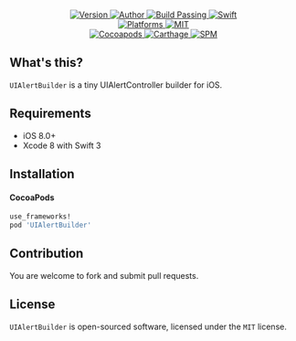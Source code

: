 
<p align="center">
  <!-- <img src="https://ooo.0o0.ooo/2017/08/02/5981c39c426e3.png" alt="UIAlertBuilder"> -->
  <br/><a href="https://cocoapods.org/pods/UIAlertBuilder">
  <img alt="Version" src="https://img.shields.io/badge/version-1.0.0-brightgreen.svg">
  <img alt="Author" src="https://img.shields.io/badge/author-Meniny-blue.svg">
  <img alt="Build Passing" src="https://img.shields.io/badge/build-passing-brightgreen.svg">
  <img alt="Swift" src="https://img.shields.io/badge/swift-3.0%2B-orange.svg">
  <br/>
  <img alt="Platforms" src="https://img.shields.io/badge/platform-iOS-lightgrey.svg">
  <img alt="MIT" src="https://img.shields.io/badge/license-MIT-blue.svg">
  <br/>
  <img alt="Cocoapods" src="https://img.shields.io/badge/cocoapods-compatible-brightgreen.svg">
  <img alt="Carthage" src="https://img.shields.io/badge/carthage-working%20on-red.svg">
  <img alt="SPM" src="https://img.shields.io/badge/swift%20package%20manager-working%20on-red.svg">
  </a>
</p>

## What's this?

`UIAlertBuilder` is a tiny UIAlertController builder for iOS.

## Requirements

* iOS 8.0+
* Xcode 8 with Swift 3

## Installation

#### CocoaPods

```ruby
use_frameworks!
pod 'UIAlertBuilder'
```

## Contribution

You are welcome to fork and submit pull requests.

## License

`UIAlertBuilder` is open-sourced software, licensed under the `MIT` license.
